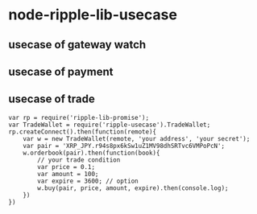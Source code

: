 # node-ripple-lib-usecase

## usecase of gateway watch


## usecase of payment


## usecase of trade

```
var rp = require('ripple-lib-promise');
var TradeWallet = require('ripple-usecase').TradeWallet;
rp.createConnect().then(function(remote){
    var w = new TradeWallet(remote, 'your address', 'your secret');
    var pair = 'XRP_JPY.r94s8px6kSw1uZ1MV98dhSRTvc6VMPoPcN';
    w.orderbook(pair).then(function(book){
        // your trade condition
        var price = 0.1;
        var amount = 100;
        var expire = 3600; // option
        w.buy(pair, price, amount, expire).then(console.log);
    })
})
```

